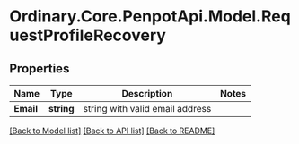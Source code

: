 # Ordinary.Core.PenpotApi.Model.RequestProfileRecovery

## Properties

Name | Type | Description | Notes
------------ | ------------- | ------------- | -------------
**Email** | **string** | string with valid email address | 

[[Back to Model list]](../README.md#documentation-for-models) [[Back to API list]](../README.md#documentation-for-api-endpoints) [[Back to README]](../README.md)

